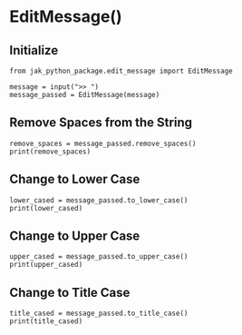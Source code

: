 # EditMessage()

## Initialize

```
from jak_python_package.edit_message import EditMessage

message = input(">> ")
message_passed = EditMessage(message)
```

## Remove Spaces from the String

```
remove_spaces = message_passed.remove_spaces()
print(remove_spaces)
```

## Change to Lower Case

```
lower_cased = message_passed.to_lower_case()
print(lower_cased)
```

## Change to Upper Case

```
upper_cased = message_passed.to_upper_case()
print(upper_cased)
```

## Change to Title Case

```
title_cased = message_passed.to_title_case()
print(title_cased)
```

